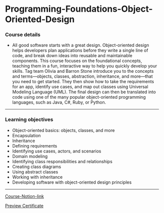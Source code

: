 # Programming-Foundations-Object-Oriented-Design

### Course details
- All good software starts with a great design. Object-oriented design helps developers plan applications before they write a single line of code, and break down ideas into reusable and maintainable components. This course focuses on the foundational concepts, teaching them in a fun, interactive way to help you quickly develop your skills. Tag team Olivia and Barron Stone introduce you to the concepts and terms—objects, classes, abstraction, inheritance, and more—that you need to get started. They then show how to take the requirements for an app, identify use cases, and map out classes using Universal Modeling Language (UML). The final design can then be translated into code using one of the many popular object-oriented programming languages, such as Java, C#, Ruby, or Python.
***


### Learning objectives
- Object-oriented basics: objects, classes, and more
- Encapsulation
- Inheritance
- Defining requirements
- Identifying use cases, actors, and scenarios
- Domain modeling
- Identifying class responsibilities and relationships
- Creating class diagrams
- Using abstract classes
- Working with inheritance
- Developing software with object-oriented design principles





*****
[Course-Notion-link](https://www.notion.so/03-Programming-Foundations-Object-Oriented-Design-5a165df9166b47bc9aaa0323b3eb9b2b)

[Preview Certificate](https://www.linkedin.com/learning/certificates/f1bb066dab1b731709b1d3c17a6c6b7c6a162888ff63e5a8d3195969cc4de33d?trk=share_certificate)
